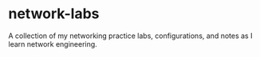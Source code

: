 # network-labs
A collection of my networking practice labs, configurations, and notes as I learn network engineering.
